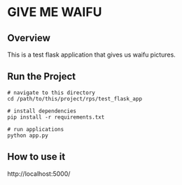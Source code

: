 # GIVE ME WAIFU

## Overview

This is a test flask application that gives us waifu pictures.

## Run the Project

```
# navigate to this directory
cd /path/to/this/project/rps/test_flask_app

# install dependencies
pip install -r requirements.txt

# run applications
python app.py
```

## How to use it
http://localhost:5000/